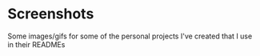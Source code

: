 # Screenshots

Some images/gifs for some of the personal projects I've created that I use in their READMEs
